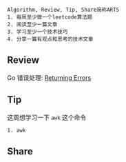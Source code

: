 ```
Algorithm, Review, Tip, Share简称ARTS
1. 每周至少做一个leetcode算法题
2. 阅读至少一篇文章
3. 学习至少一个技术技巧
4. 分享一篇有观点和思考的技术文章
```

## Review
Go 错误处理: [Returning Errors](https://npf.io/2015/10/errors/)  
## Tip
这周想学习一下 ```awk``` 这个命令
```
1. awk

```

## Share
